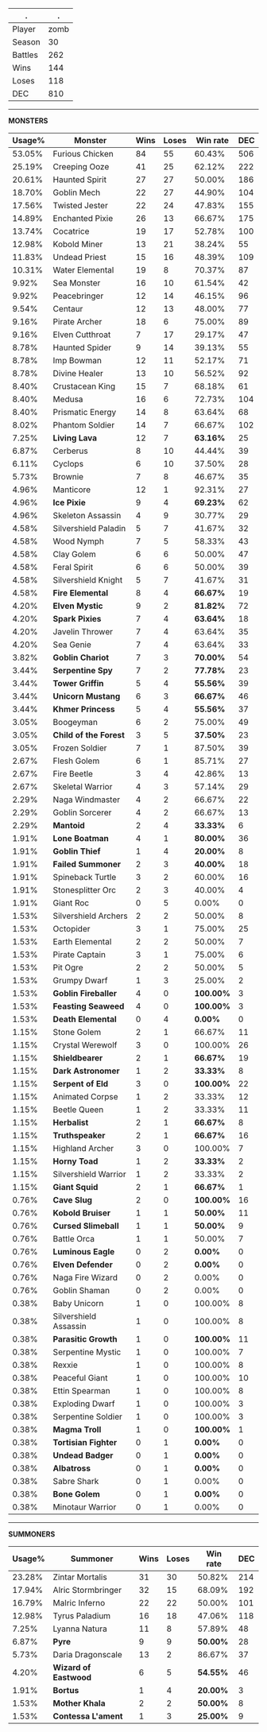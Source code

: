 .|.
|-|-
Player|zomb
Season|30
Battles|262
Wins|144
Loses|118
DEC|810

---
**MONSTERS**

Usage%|Monster|Wins|Loses|Win rate|DEC|
-|-|-|-|-|-|
53.05%|Furious Chicken|84|55|60.43%|506|
25.19%|Creeping Ooze|41|25|62.12%|222|
20.61%|Haunted Spirit|27|27|50.00%|186|
18.70%|Goblin Mech|22|27|44.90%|104|
17.56%|Twisted Jester|22|24|47.83%|155|
14.89%|Enchanted Pixie|26|13|66.67%|175|
13.74%|Cocatrice|19|17|52.78%|100|
12.98%|Kobold Miner|13|21|38.24%|55|
11.83%|Undead Priest|15|16|48.39%|109|
10.31%|Water Elemental|19|8|70.37%|87|
9.92%|Sea Monster|16|10|61.54%|42|
9.92%|Peacebringer|12|14|46.15%|96|
9.54%|Centaur|12|13|48.00%|77|
9.16%|Pirate Archer|18|6|75.00%|89|
9.16%|Elven Cutthroat|7|17|29.17%|47|
8.78%|Haunted Spider|9|14|39.13%|55|
8.78%|Imp Bowman|12|11|52.17%|71|
8.78%|Divine Healer|13|10|56.52%|92|
8.40%|Crustacean King|15|7|68.18%|61|
8.40%|Medusa|16|6|72.73%|104|
8.40%|Prismatic Energy|14|8|63.64%|68|
8.02%|Phantom Soldier|14|7|66.67%|102|
7.25%|**Living Lava**|12|7|**63.16%**|25|
6.87%|Cerberus|8|10|44.44%|39|
6.11%|Cyclops|6|10|37.50%|28|
5.73%|Brownie|7|8|46.67%|35|
4.96%|Manticore|12|1|92.31%|27|
4.96%|**Ice Pixie**|9|4|**69.23%**|62|
4.96%|Skeleton Assassin|4|9|30.77%|29|
4.58%|Silvershield Paladin|5|7|41.67%|32|
4.58%|Wood Nymph|7|5|58.33%|43|
4.58%|Clay Golem|6|6|50.00%|47|
4.58%|Feral Spirit|6|6|50.00%|39|
4.58%|Silvershield Knight|5|7|41.67%|31|
4.58%|**Fire Elemental**|8|4|**66.67%**|19|
4.20%|**Elven Mystic**|9|2|**81.82%**|72|
4.20%|**Spark Pixies**|7|4|**63.64%**|18|
4.20%|Javelin Thrower|7|4|63.64%|35|
4.20%|Sea Genie|7|4|63.64%|33|
3.82%|**Goblin Chariot**|7|3|**70.00%**|54|
3.44%|**Serpentine Spy**|7|2|**77.78%**|23|
3.44%|**Tower Griffin**|5|4|**55.56%**|39|
3.44%|**Unicorn Mustang**|6|3|**66.67%**|46|
3.44%|**Khmer Princess**|5|4|**55.56%**|37|
3.05%|Boogeyman|6|2|75.00%|49|
3.05%|**Child of the Forest**|3|5|**37.50%**|23|
3.05%|Frozen Soldier|7|1|87.50%|39|
2.67%|Flesh Golem|6|1|85.71%|27|
2.67%|Fire Beetle|3|4|42.86%|13|
2.67%|Skeletal Warrior|4|3|57.14%|29|
2.29%|Naga Windmaster|4|2|66.67%|22|
2.29%|Goblin Sorcerer|4|2|66.67%|13|
2.29%|**Mantoid**|2|4|**33.33%**|6|
1.91%|**Lone Boatman**|4|1|**80.00%**|36|
1.91%|**Goblin Thief**|1|4|**20.00%**|8|
1.91%|**Failed Summoner**|2|3|**40.00%**|18|
1.91%|Spineback Turtle|3|2|60.00%|16|
1.91%|Stonesplitter Orc|2|3|40.00%|4|
1.91%|Giant Roc|0|5|0.00%|0|
1.53%|Silvershield Archers|2|2|50.00%|8|
1.53%|Octopider|3|1|75.00%|25|
1.53%|Earth Elemental|2|2|50.00%|7|
1.53%|Pirate Captain|3|1|75.00%|6|
1.53%|Pit Ogre|2|2|50.00%|5|
1.53%|Grumpy Dwarf|1|3|25.00%|2|
1.53%|**Goblin Fireballer**|4|0|**100.00%**|3|
1.53%|**Feasting Seaweed**|4|0|**100.00%**|3|
1.53%|**Death Elemental**|0|4|**0.00%**|0|
1.15%|Stone Golem|2|1|66.67%|11|
1.15%|Crystal Werewolf|3|0|100.00%|26|
1.15%|**Shieldbearer**|2|1|**66.67%**|19|
1.15%|**Dark Astronomer**|1|2|**33.33%**|8|
1.15%|**Serpent of Eld**|3|0|**100.00%**|22|
1.15%|Animated Corpse|1|2|33.33%|12|
1.15%|Beetle Queen|1|2|33.33%|11|
1.15%|**Herbalist**|2|1|**66.67%**|8|
1.15%|**Truthspeaker**|2|1|**66.67%**|16|
1.15%|Highland Archer|3|0|100.00%|7|
1.15%|**Horny Toad**|1|2|**33.33%**|2|
1.15%|Silvershield Warrior|1|2|33.33%|2|
1.15%|**Giant Squid**|2|1|**66.67%**|1|
0.76%|**Cave Slug**|2|0|**100.00%**|16|
0.76%|**Kobold Bruiser**|1|1|**50.00%**|11|
0.76%|**Cursed Slimeball**|1|1|**50.00%**|9|
0.76%|Battle Orca|1|1|50.00%|7|
0.76%|**Luminous Eagle**|0|2|**0.00%**|0|
0.76%|**Elven Defender**|0|2|**0.00%**|0|
0.76%|Naga Fire Wizard|0|2|0.00%|0|
0.76%|Goblin Shaman|0|2|0.00%|0|
0.38%|Baby Unicorn|1|0|100.00%|8|
0.38%|Silvershield Assassin|1|0|100.00%|8|
0.38%|**Parasitic Growth**|1|0|**100.00%**|11|
0.38%|Serpentine Mystic|1|0|100.00%|7|
0.38%|Rexxie|1|0|100.00%|8|
0.38%|Peaceful Giant|1|0|100.00%|10|
0.38%|Ettin Spearman|1|0|100.00%|8|
0.38%|Exploding Dwarf|1|0|100.00%|3|
0.38%|Serpentine Soldier|1|0|100.00%|3|
0.38%|**Magma Troll**|1|0|**100.00%**|1|
0.38%|**Tortisian Fighter**|0|1|**0.00%**|0|
0.38%|**Undead Badger**|0|1|**0.00%**|0|
0.38%|**Albatross**|0|1|**0.00%**|0|
0.38%|Sabre Shark|0|1|0.00%|0|
0.38%|**Bone Golem**|0|1|**0.00%**|0|
0.38%|Minotaur Warrior|0|1|0.00%|0|

---
**SUMMONERS**

Usage%|Summoner|Wins|Loses|Win rate|DEC|
-|-|-|-|-|-|
23.28%|Zintar Mortalis|31|30|50.82%|214|
17.94%|Alric Stormbringer|32|15|68.09%|192|
16.79%|Malric Inferno|22|22|50.00%|101|
12.98%|Tyrus Paladium|16|18|47.06%|118|
7.25%|Lyanna Natura|11|8|57.89%|48|
6.87%|**Pyre**|9|9|**50.00%**|28|
5.73%|Daria Dragonscale|13|2|86.67%|37|
4.20%|**Wizard of Eastwood**|6|5|**54.55%**|46|
1.91%|**Bortus**|1|4|**20.00%**|3|
1.53%|**Mother Khala**|2|2|**50.00%**|8|
1.53%|**Contessa L'ament**|1|3|**25.00%**|9|
